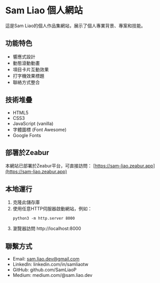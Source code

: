 # Sam Liao 個人網站

這是Sam Liao的個人作品集網站，展示了個人專業背景、專案和技能。

## 功能特色

- 響應式設計
- 動態滾動動畫
- 項目卡片互動效果
- 打字機效果標題
- 聯絡方式整合

## 技術堆疊

- HTML5
- CSS3
- JavaScript (vanilla)
- 字體圖標 (Font Awesome)
- Google Fonts

## 部署於Zeabur

本網站已部署於Zeabur平台，可直接訪問：
[https://sam-liao.zeabur.app](https://sam-liao.zeabur.app)

## 本地運行

1. 克隆此儲存庫
2. 使用任意HTTP伺服器啟動網站，例如：
   ```
   python3 -m http.server 8000
   ```
3. 瀏覽器訪問 http://localhost:8000

## 聯繫方式

- Email: sam.liao.dev@gmail.com
- LinkedIn: linkedin.com/in/samliaotw
- GitHub: github.com/SamLiaoP
- Medium: medium.com/@sam.liao.dev 